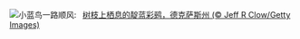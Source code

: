 ![](https://www.bing.com/th?id=OHR.TexasIndigoBunting_ZH-CN3699392300_UHD.jpg&w=1000)小蓝鸟一路顺风:&nbsp;&ensp;[树枝上栖息的靛蓝彩鹀，德克萨斯州 (© Jeff R Clow/Getty Images)](https://www.bing.com/th?id=OHR.TexasIndigoBunting_ZH-CN3699392300_UHD.jpg)
<br><br/>
